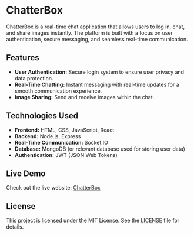 # ChatterBox

ChatterBox is a real-time chat application that allows users to log in, chat, and share images instantly. The platform is built with a focus on user authentication, secure messaging, and seamless real-time communication.

## Features

- **User Authentication:** Secure login system to ensure user privacy and data protection.
- **Real-Time Chatting:** Instant messaging with real-time updates for a smooth communication experience.
- **Image Sharing:** Send and receive images within the chat.

## Technologies Used

- **Frontend:** HTML, CSS, JavaScript, React
- **Backend:** Node.js, Express
- **Real-Time Communication:** Socket.IO
- **Database:** MongoDB (or relevant database used for storing user data)
- **Authentication:** JWT (JSON Web Tokens)


## Live Demo

Check out the live website: [ChatterBox](https://chatterbox-project.netlify.app/)


## License

This project is licensed under the MIT License. See the [LICENSE](LICENSE) file for details.




